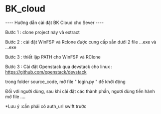 # BK_cloud
---- Hướng dẫn cài đặt BK Cloud cho Sever ----

Bước 1 : clone project này và extract 

Bước 2 : cài đặt WinFSP và Rclone được cung cấp sẵn dưới 2 file ...exe và ...exe

Bước 3 : thiết lập PATH cho WinFSP và RClone

Bước 3 : Cài đặt Openstack qua devstack cho linux : https://github.com/openstack/devstack

trong folder source_code, mở file " login.py " để khởi động  

Đối với người dùng, sau khi cài đặt các thành phần, ngươi dùng tiền hành mở file ....

*Lưu ý :cần phải có auth_url swift trước
